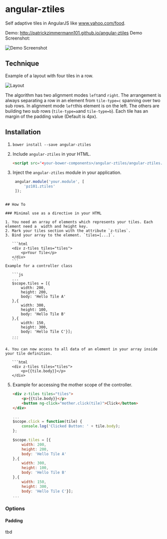 angular-ztiles
==============

Self adaptive tiles in AngularJS like www.yahoo.com/food.

Demo: http://patrickzimmermann101.github.io/angular-ztiles
Demo Screenshot:

![Demo Screenshot](https://raw.github.com/patrickzimmermann101/angular-ztiles/master/demo.jpg)

## Technique

Example of a layout with four tiles in a row. 

![Layout](https://raw.github.com/patrickzimmermann101/angular-ztiles/master/layout.jpg)

The algorithm has two alignment modes `left`and `right`. The arrangement is always separating a row in an element from `tile-type=c` spanning over two sub rows. In alignment mode `left`this element is on the left. The others are building two sub rows (`tile-type=a`and `tile-type=b`). Each tile has an margin of the padding value (Default is 4px).

## Installation

1. `bower install --save angular-ztiles`
2. Include `angular-ztiles` in your HTML.

    ```html
    <script src="<your-bower-components>/angular-ztiles/angular-ztiles.js"></script>
    ```

3. Inject the `angular-ztiles` module in your application.

   ```js
    angular.module('your.module', [
        'pz101.ztiles'
    ]);
 ```

## How To

### Minimal use as a directive in your HTML

1. You need an array of elements which represents your tiles. Each element need a  width and height key.
2. Mark your tiles section with the attribute `z-tiles`.
3. Bind your array to the element. `tiles=[...]`.
	
	```html
    <div z-tiles tiles="tiles">
	    <p>Your Tile</p>
    </div>
    ```
Example for a controller class

	```js
	...
	$scope.tiles = [{
		width: 200,
		height: 200,
		body: 'Hello Tile A'
	},{
		width: 300,
		height: 100,
		body: 'Hello Tile B'
	},{
		width: 150,
		height: 300,
		body: 'Hello Tile C'}];
	...
	```

4. You can now access to all data of an element in your array inside your tile definition.

	```html
    <div z-tiles tiles="tiles">
	    <p>{{tile.body}}</p>
    </div>
   ```

5. Example for accessing the mother scope of the controller.

	```html
    <div z-tiles tiles="tiles">
	    <p>{{tile.body}}</p>
	    <button ng-click="mother.click(tile)">Click</button>
    </div>
   ```

	```js
	...
	$scope.click = function(tile) {
		console.log('Clicked Button: ' + tile.body);
	};
	
	$scope.tiles = [{
		width: 200,
		height: 200,
		body: 'Hello Tile A'
	},{
		width: 300,
		height: 100,
		body: 'Hello Tile B'
	},{
		width: 150,
		height: 300,
		body: 'Hello Tile C'}];
	...
	```

### Options

#### Padding

tbd